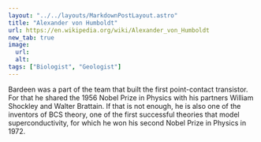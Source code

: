 ```yaml
---
layout: "../../layouts/MarkdownPostLayout.astro"
title: "Alexander von Humboldt"
url: https://en.wikipedia.org/wiki/Alexander_von_Humboldt
new_tab: true
image:
  url:
  alt:
tags: ["Biologist", "Geologist"]
---
```


Bardeen was a part of the team that built the first point-contact transistor. For that he shared the 1956 Nobel Prize in Physics with his partners William Shockley and Walter Brattain. If that is not enough, he is also one of the inventors of BCS theory, one of the first successful theories that model superconductivity, for which he won his second Nobel Prize in Physics in 1972.
